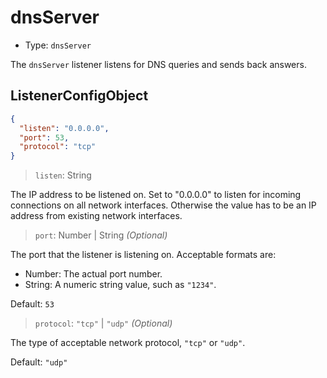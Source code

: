 # dnsServer

* Type: `dnsServer`

The `dnsServer` listener listens for DNS queries and sends back answers.

## ListenerConfigObject

```json
{
  "listen": "0.0.0.0",
  "port": 53,
  "protocol": "tcp"
}
```

> `listen`: String

The IP address to be listened on. Set to "0.0.0.0" to listen for incoming connections on all network interfaces. Otherwise the value has to be an IP address from existing network interfaces. 

> `port`: Number | String _(Optional)_

The port that the listener is listening on. Acceptable formats are:

* Number: The actual port number.
* String: A numeric string value, such as `"1234"`.

Default: `53`

> `protocol`: `"tcp"` | `"udp"` _(Optional)_

The type of acceptable network protocol, `"tcp"` or `"udp"`.

Default: `"udp"`
